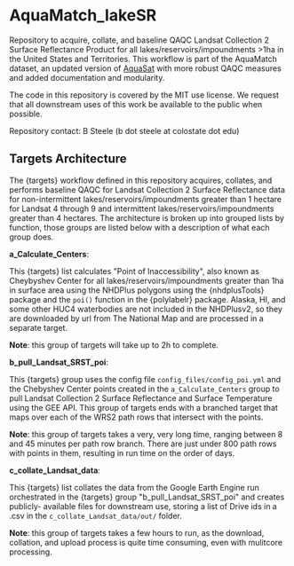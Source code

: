 # AquaMatch_lakeSR

Repository to acquire, collate, and baseline QAQC Landsat Collection 2 Surface 
Reflectance Product for all lakes/reservoirs/impoundments \>1ha in the United States
and Territories. This workflow is part of the AquaMatch dataset, an updated version
of [AquaSat](https://agupubs.onlinelibrary.wiley.com/doi/10.1029/2019WR024883) 
with more robust QAQC measures and added documentation and modularity. 

The code in this repository is covered by the MIT use license. We request that 
all downstream uses of this work be available to the public when possible.

Repository contact: B Steele (b dot steele at colostate dot edu)

## Targets Architecture

The {targets} workflow defined in this repository acquires, collates, and performs 
baseline QAQC for Landsat Collection 2 Surface Reflectance data for non-intermittent 
lakes/reservoirs/impoundments greater than 1 hectare for Landsat 4 through 9 and
intermittent lakes/reservoirs/impoundments greater than 4 hectares. 
The architecture is broken up into grouped lists by function, those groups are 
listed below with a description of what each group does.

**a_Calculate_Centers**:

This {targets} list calculates "Point of Inaccessibility", also known as Cheybyshev 
Center for all lakes/reservoirs/impoundments greater than 1ha in surface area 
using the NHDPlus polygons using the {nhdplusTools} package and the `poi()` 
function in the {polylabelr} package. Alaska, HI, and some other HUC4 waterbodies 
are not included in the NHDPlusv2, so they are downloaded by url from The 
National Map and are processed in a separate target. 

**Note**: this group of targets will take up to 2h to complete.


**b_pull_Landsat_SRST_poi**:

This {targets} group uses the config file `config_files/config_poi.yml` and the 
Chebyshev Center points created in the `a_Calculate_Centers` group to pull 
Landsat Collection 2 Surface Reflectance and Surface Temperature using the GEE
API. This group of targets ends with a branched target that maps over each of the WRS2
path rows that intersect with the points. 

**Note**: this group of targets takes a very, very long time, ranging between 8 
and 45 minutes per path row branch. There are just under 800 path rows with 
points in them, resulting in run time on the order of days.


**c_collate_Landsat_data**:

This {targets} list collates the data from the Google Earth Engine run 
orchestrated in the {targets} group "b_pull_Landsat_SRST_poi" and creates publicly-
available files for downstream use, storing a list of Drive ids in a .csv in the
`c_collate_Landsat_data/out/` folder.

**Note**: this group of targets takes a few hours to run, as the download, 
collation, and upload process is quite time consuming, even with mulitcore 
processing.

